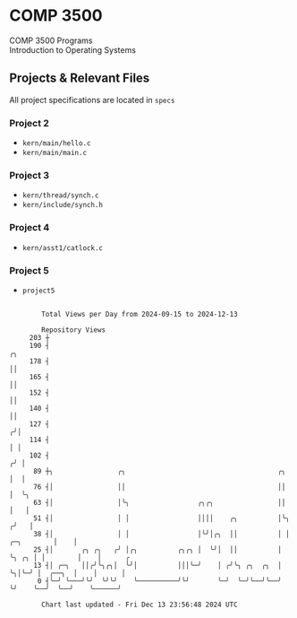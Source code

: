 # COMP 3500
COMP 3500 Programs  
Introduction to Operating Systems  
## Projects & Relevant Files
All project specifications are located in `specs`
### Project 2
- `kern/main/hello.c`
- `kern/main/main.c`
### Project 3
- `kern/thread/synch.c`
- `kern/include/synch.h`
### Project 4
- `kern/asst1/catlock.c`
### Project 5
- `project5`

```

        Total Views per Day from 2024-09-15 to 2024-12-13

        Repository Views
     203 ┼
     190 ┤                                                                               ╭╮
     178 ┤                                                                               ││
     165 ┤                                                                               ││
     152 ┤                                                                               ││
     140 ┤                                                                               ││
     127 ┤                                                                              ╭╯│
     114 ┤                                                                              │ │
     102 ┤                                                                             ╭╯ │
      89 ┼╮                ╭╮                                      ╭╮                  │  │
      76 ┤│                ││                                      ││                  │  ╰╮
      63 ┤│                │╰╮                 ╭╮╭╮                ││                  │   │
      51 ┤│                │ │                 ││││    ╭╮          │╰╮                ╭╯   │
      38 ┤│                │ │                 │╰╯│╭╮  ││          │ │     ╭─╮        │    │
      25 ┤│       ╭╮ ╭╮   ╭╯ │╭╮          ╭╮╭╮ │  ╰╯│  ││          │ ╰╮ ╭╮ │ │        │    │      ╭
      13 ┤│ ╭─╮   ││╭╯╰╮╭╮│  ╰╯│          │││╰─╯    │ ╭╯╰╮ ╭╮  ╭╮  │  ╰╮│╰─╯ │  ╭──╮  │    │      │
       0 ┤╰─╯ ╰───╯╰╯  ╰╯╰╯    ╰──────────╯╰╯       ╰─╯  ╰─╯╰──╯╰──╯   ╰╯    ╰──╯  ╰──╯    ╰──────╯

        Chart last updated - Fri Dec 13 23:56:48 2024 UTC
        
```
